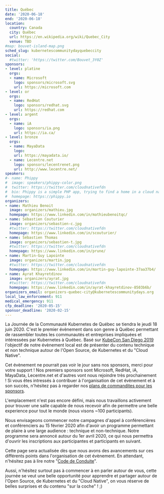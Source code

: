 ```yaml
---
title: Québec
date: '2020-06-18'
end: '2020-06-18'
location:
  country: Canada
  city: Québec
  url: https://en.wikipedia.org/wiki/Quebec_City
  venue: TBD
#map: bouvet-island-map.png
sched_slug: kubernetescommunitydayquebeccity
social:
  #twitter: 'https://twitter.com/Bouvet_3Y0Z'
sponsors:
- level: platine
  orgs:
  - name: Microsoft
    logo: sponsors/microsoft.svg
    url: https://microsoft.com
- level: or
  orgs:
  - name: RedHat
    logo: sponsors/redhat.svg
    url: https://redhat.com
- level: argent
  orgs:
  - name: iA
    logo: sponsors/ia.png
    url: https://ia.ca/
- level: bronze
  orgs:
  - name: MayaData
    logo: 
    url: https://mayadata.io/
  - name: Lecentre.net
    logo: sponsors/lecentrenet.png
    url: http://www.lecentre.net/
speakers:
#- name: Phippy
#  image: speakers/phippy-color.png
#  twitter: https://twitter.com/cloudnativefdn
#  bio: Phippy is a simple PHP app, trying to find a home in a cloud native world.
#  homepage: https://phippy.io
organizers:
- name: Mathieu Benoit
  image: organizers/mathieu.jpg
  homepage: https://www.linkedin.com/in/mathieubenoitqc/
- name: Sébastien Couturier
  image: organizers/sebastien-c.jpg
  #twitter: https://twitter.com/cloudnativefdn
  homepage: https://www.linkedin.com/in/scouturier/
- name: Sébastien Thomas
  image: organizers/sebastien-t.jpg
  #twitter: https://twitter.com/cloudnativefdn
  homepage: https://www.linkedin.com/in/prune/
- name: Martin-Guy Lapointe
  image: organizers/martin.jpg
  #twitter: https://twitter.com/cloudnativefdn
  homepage: https://www.linkedin.com/in/martin-guy-lapointe-37aa37b4/
- name: Ayrat Khayretdinov
  image: organizers/ayrat.jpg
  #twitter: https://twitter.com/cloudnativefdn
  homepage: https://www.linkedin.com/in/ayrat-khayretdinov-8503b6b/
organizers_email: organizers-quebec-city@kubernetescommunitydays.org
local_law_enforcement: 911
medical_emergency: 911
cfp_deadline: '2020-05-15'
sponsor_deadline: '2020-02-15'
---
```


La Journée de la Communauté Kubernetes de Québec se tiendra le jeudi 18 juin 2020. C'est le premier évènement dans son genre à Québec permettant de rassembler toutes les communautés et entreprises impliquées et intéressées par Kubernetes à Québec. Basé sur [KubeCon San Diego 2019](https://events.linuxfoundation.org/events/kubecon-cloudnativecon-north-america-2019/) l'objectif de notre évènement local est de présenter du contenu technique et non technique autour de l'Open Source, de Kubernetes et du "Cloud Native".

Cet évènement ne pourrait pas voir le jour sans nos sponsors, merci pour votre support ! Nos premiers sponsors sont Microsoft, RedHat, iA, MayaData, Lecentre.net et d'autres vont nous rejoindre très prochainement ! Si vous êtes intressés à contribuer à l'organisation de cet évènement et à son succès, n'hésitez pas à regarder nos [plans de commandites pour les sponsors](sponsor).

L'emplacement n'est pas encore défini, mais nous travaillons activement pour trouver une salle capable de nous recevoir afin de permettre une belle experience pour tout le monde (nous visons ~100 participants).

Nous envisageons commencer notre campagnes d'appel à conférencières et conférenciers au 15 février 2020 afin d'avoir un programme permettant de plaire à une large audience : technique et non-technique. Notre programme sera annoncé autour du 1er avril 2020, ce qui nous permettra d'ouvrir les inscriptions aux participantes et participants en suivant.

Cette page sera actualisée dès que nous avons des avancements sur ces différents points dans l'organisation de cet évènement. En attendant, n'hésitez pas à lire notre "[Code de Conduite](/code-of-conduct)".

Aussi, n'hésitez surtout pas à commencer à en parler autour de vous, cette journée se veut une belle opportunité pour apprendre et partager autour de l'Open Source, de Kubernetes et du "Cloud Native", on vous réserve de belles surprises et du contenu "sur la coche" ! ;)
